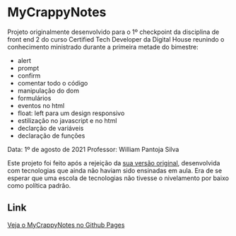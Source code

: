 # MyCrappyNotes
Projeto originalmente desenvolvido para o 1º checkpoint da disciplina de front end 2 
do curso Certified Tech Developer da Digital House reunindo o conhecimento ministrado durante a primeira metade do bimestre:

+ alert
+ prompt
+ confirm
+ comentar todo o código
+ manipulação do dom
+ formulários
+ eventos no html
+ float: left para um design responsivo
+ estilização no javascript e no html
+ declarção de variáveis
+ declaração de funções

Data:         1º de agosto de 2021
Professor:    William Pantoja Silva

Este projeto foi feito após a rejeição da [sua versão original](http://mynotes-mda.netlify.app/), desenvolvida
com tecnologias que ainda não haviam sido ensinadas em aula. Era de se esperar que uma escola de tecnologias
não tivesse o nivelamento por baixo como política padrão.

## Link
[Veja o MyCrappyNotes no Github Pages](https://mdaffonso.github.io/frontend2/mycrappynotes)